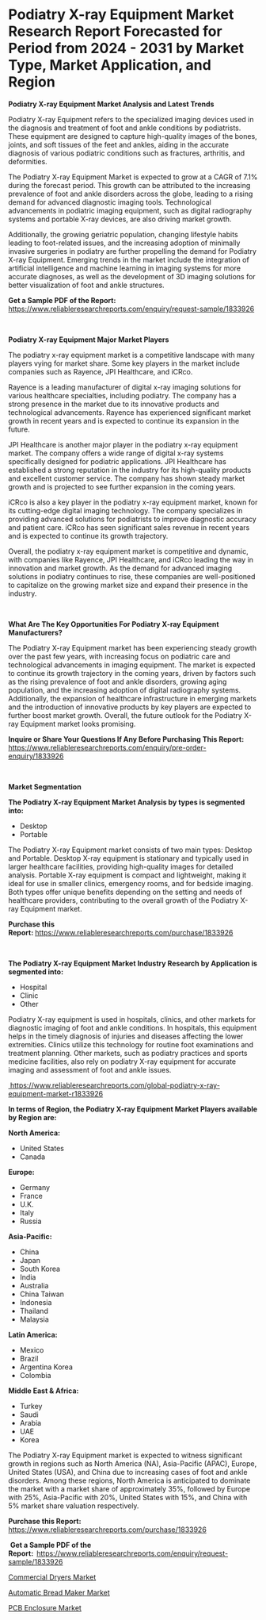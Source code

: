 <p><h1>Podiatry X-ray Equipment Market Research Report Forecasted for Period from 2024 -  2031 by Market Type, Market Application, and Region</h1></p><p><strong>Podiatry X-ray Equipment Market Analysis and Latest Trends</strong></p>
<p><p>Podiatry X-ray Equipment refers to the specialized imaging devices used in the diagnosis and treatment of foot and ankle conditions by podiatrists. These equipment are designed to capture high-quality images of the bones, joints, and soft tissues of the feet and ankles, aiding in the accurate diagnosis of various podiatric conditions such as fractures, arthritis, and deformities.</p><p>The Podiatry X-ray Equipment Market is expected to grow at a CAGR of 7.1% during the forecast period. This growth can be attributed to the increasing prevalence of foot and ankle disorders across the globe, leading to a rising demand for advanced diagnostic imaging tools. Technological advancements in podiatric imaging equipment, such as digital radiography systems and portable X-ray devices, are also driving market growth.</p><p>Additionally, the growing geriatric population, changing lifestyle habits leading to foot-related issues, and the increasing adoption of minimally invasive surgeries in podiatry are further propelling the demand for Podiatry X-ray Equipment. Emerging trends in the market include the integration of artificial intelligence and machine learning in imaging systems for more accurate diagnoses, as well as the development of 3D imaging solutions for better visualization of foot and ankle structures.</p></p>
<p><strong>Get a Sample PDF of the Report:&nbsp;</strong> <a href="https://www.reliableresearchreports.com/enquiry/request-sample/1833926">https://www.reliableresearchreports.com/enquiry/request-sample/1833926</a></p>
<p>&nbsp;</p>
<p><strong>Podiatry X-ray Equipment Major Market Players</strong></p>
<p><p>The podiatry x-ray equipment market is a competitive landscape with many players vying for market share. Some key players in the market include companies such as Rayence, JPI Healthcare, and iCRco. </p><p>Rayence is a leading manufacturer of digital x-ray imaging solutions for various healthcare specialties, including podiatry. The company has a strong presence in the market due to its innovative products and technological advancements. Rayence has experienced significant market growth in recent years and is expected to continue its expansion in the future.</p><p>JPI Healthcare is another major player in the podiatry x-ray equipment market. The company offers a wide range of digital x-ray systems specifically designed for podiatric applications. JPI Healthcare has established a strong reputation in the industry for its high-quality products and excellent customer service. The company has shown steady market growth and is projected to see further expansion in the coming years.</p><p>iCRco is also a key player in the podiatry x-ray equipment market, known for its cutting-edge digital imaging technology. The company specializes in providing advanced solutions for podiatrists to improve diagnostic accuracy and patient care. iCRco has seen significant sales revenue in recent years and is expected to continue its growth trajectory.</p><p>Overall, the podiatry x-ray equipment market is competitive and dynamic, with companies like Rayence, JPI Healthcare, and iCRco leading the way in innovation and market growth. As the demand for advanced imaging solutions in podiatry continues to rise, these companies are well-positioned to capitalize on the growing market size and expand their presence in the industry.</p></p>
<p>&nbsp;</p>
<p><strong>What Are The Key Opportunities For Podiatry X-ray Equipment Manufacturers?</strong></p>
<p><p>The Podiatry X-ray Equipment market has been experiencing steady growth over the past few years, with increasing focus on podiatric care and technological advancements in imaging equipment. The market is expected to continue its growth trajectory in the coming years, driven by factors such as the rising prevalence of foot and ankle disorders, growing aging population, and the increasing adoption of digital radiography systems. Additionally, the expansion of healthcare infrastructure in emerging markets and the introduction of innovative products by key players are expected to further boost market growth. Overall, the future outlook for the Podiatry X-ray Equipment market looks promising.</p></p>
<p><strong>Inquire or Share Your Questions If Any Before Purchasing This Report:</strong> <a href="https://www.reliableresearchreports.com/enquiry/pre-order-enquiry/1833926">https://www.reliableresearchreports.com/enquiry/pre-order-enquiry/1833926</a></p>
<p>&nbsp;</p>
<p><strong>Market Segmentation</strong></p>
<p><strong>The Podiatry X-ray Equipment Market Analysis by types is segmented into:</strong></p>
<p><ul><li>Desktop</li><li>Portable</li></ul></p>
<p><p>The Podiatry X-ray Equipment market consists of two main types: Desktop and Portable. Desktop X-ray equipment is stationary and typically used in larger healthcare facilities, providing high-quality images for detailed analysis. Portable X-ray equipment is compact and lightweight, making it ideal for use in smaller clinics, emergency rooms, and for bedside imaging. Both types offer unique benefits depending on the setting and needs of healthcare providers, contributing to the overall growth of the Podiatry X-ray Equipment market.</p></p>
<p><strong>Purchase this Report:&nbsp;</strong><a href="https://www.reliableresearchreports.com/purchase/1833926">https://www.reliableresearchreports.com/purchase/1833926</a></p>
<p>&nbsp;</p>
<p><strong>The Podiatry X-ray Equipment Market Industry Research by Application is segmented into:</strong></p>
<p><ul><li>Hospital</li><li>Clinic</li><li>Other</li></ul></p>
<p><p>Podiatry X-ray equipment is used in hospitals, clinics, and other markets for diagnostic imaging of foot and ankle conditions. In hospitals, this equipment helps in the timely diagnosis of injuries and diseases affecting the lower extremities. Clinics utilize this technology for routine foot examinations and treatment planning. Other markets, such as podiatry practices and sports medicine facilities, also rely on podiatry X-ray equipment for accurate imaging and assessment of foot and ankle issues.</p></p>
<p><a href="https://www.reliableresearchreports.com/global-podiatry-x-ray-equipment-market-r1833926">&nbsp;https://www.reliableresearchreports.com/global-podiatry-x-ray-equipment-market-r1833926</a></p>
<p><strong>In terms of Region, the Podiatry X-ray Equipment Market Players available by Region are:</strong></p>
<p>
    <p> <strong> North America: </strong>
        <ul>
            <li>United States</li>
            <li>Canada</li>
        </ul>
        </p> 
    <p> <strong> Europe: </strong>
        <ul>
            <li>Germany</li>
            <li>France</li>
            <li>U.K.</li>
            <li>Italy</li>
            <li>Russia</li>
        </ul>
        </p> 
    <p> <strong> Asia-Pacific: </strong>
        <ul>
            <li>China</li>
            <li>Japan</li>
            <li>South Korea</li>
            <li>India</li>
            <li>Australia</li>
            <li>China Taiwan</li>
            <li>Indonesia</li>
            <li>Thailand</li>
            <li>Malaysia</li>
        </ul>
        </p> 
    <p> <strong> Latin America: </strong>
        <ul>
            <li>Mexico</li>
            <li>Brazil</li>
            <li>Argentina Korea</li>
            <li>Colombia</li>
        </ul>
        </p> 
    <p> <strong> Middle East & Africa: </strong>
        <ul>
            <li>Turkey</li>
            <li>Saudi</li>
            <li>Arabia</li>
            <li>UAE</li>
            <li>Korea</li>
        </ul>
    </p>
    </p>
<p><p>The Podiatry X-ray Equipment market is expected to witness significant growth in regions such as North America (NA), Asia-Pacific (APAC), Europe, United States (USA), and China due to increasing cases of foot and ankle disorders. Among these regions, North America is anticipated to dominate the market with a market share of approximately 35%, followed by Europe with 25%, Asia-Pacific with 20%, United States with 15%, and China with 5% market share valuation respectively.</p></p>
<p><strong>Purchase this Report: </strong><a href="https://www.reliableresearchreports.com/purchase/1833926">https://www.reliableresearchreports.com/purchase/1833926</a></p>
<p>&nbsp;<strong>Get a Sample PDF of the Report:&nbsp;&nbsp;</strong><a href="https://www.reliableresearchreports.com/enquiry/request-sample/1833926">https://www.reliableresearchreports.com/enquiry/request-sample/1833926</a></p>
<p><strong></strong></p>
<p><p><a href="https://www.linkedin.com/pulse/commercial-dryers-market-size-trends-complete-industry-overview-oh7me">Commercial Dryers Market</a></p><p><a href="https://www.linkedin.com/pulse/automatic-bread-maker-market-key-successful-business-strategy-cm8ee">Automatic Bread Maker Market</a></p><p><a href="https://www.linkedin.com/pulse/analyzing-pcb-enclosure-market-global-industry-perspective-mtmxe">PCB Enclosure Market</a></p></p>